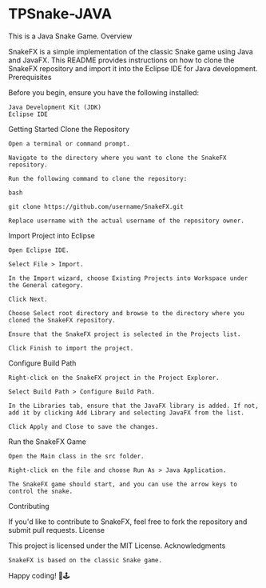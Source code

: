 # TPSnake-JAVA
This is a Java Snake Game.
Overview

SnakeFX is a simple implementation of the classic Snake game using Java and JavaFX. This README provides instructions on how to clone the SnakeFX repository and import it into the Eclipse IDE for Java development.
Prerequisites

Before you begin, ensure you have the following installed:

    Java Development Kit (JDK)
    Eclipse IDE

Getting Started
Clone the Repository

    Open a terminal or command prompt.

    Navigate to the directory where you want to clone the SnakeFX repository.

    Run the following command to clone the repository:

    bash

    git clone https://github.com/username/SnakeFX.git

    Replace username with the actual username of the repository owner.

Import Project into Eclipse

    Open Eclipse IDE.

    Select File > Import.

    In the Import wizard, choose Existing Projects into Workspace under the General category.

    Click Next.

    Choose Select root directory and browse to the directory where you cloned the SnakeFX repository.

    Ensure that the SnakeFX project is selected in the Projects list.

    Click Finish to import the project.

Configure Build Path

    Right-click on the SnakeFX project in the Project Explorer.

    Select Build Path > Configure Build Path.

    In the Libraries tab, ensure that the JavaFX library is added. If not, add it by clicking Add Library and selecting JavaFX from the list.

    Click Apply and Close to save the changes.

Run the SnakeFX Game

    Open the Main class in the src folder.

    Right-click on the file and choose Run As > Java Application.

    The SnakeFX game should start, and you can use the arrow keys to control the snake.

Contributing

If you'd like to contribute to SnakeFX, feel free to fork the repository and submit pull requests.
License

This project is licensed under the MIT License.
Acknowledgments

    SnakeFX is based on the classic Snake game.

Happy coding! 🐍🕹️
